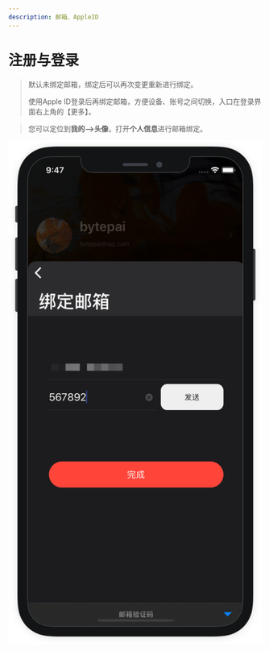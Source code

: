 ```yaml
---
description: 邮箱、AppleID
---
```


# 注册与登录

> 默认未绑定邮箱，绑定后可以再次变更重新进行绑定。
>
> 使用Apple ID登录后再绑定邮箱，方便设备、账号之间切换，入口在登录界面右上角的【更多】。

> 您可以定位到**我的--&gt;头像**，打开**个人信息**进行邮箱绑定。



![](../.gitbook/assets/bang-ding-you-xiang.png)

